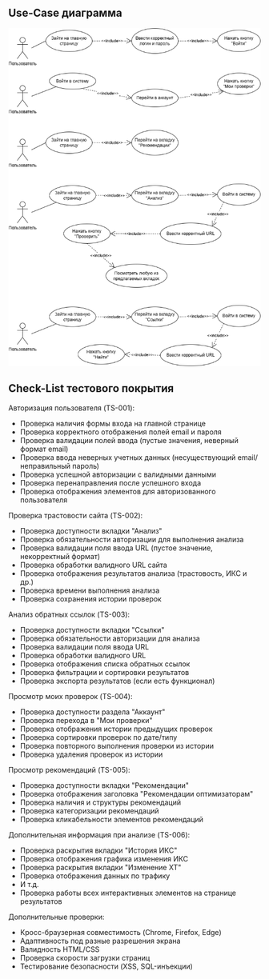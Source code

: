 ## Use-Case диаграмма
![use-case.png](use-case.png)

## Check-List тестового покрытия
Авторизация пользователя (TS-001):
- Проверка наличия формы входа на главной странице
- Проверка корректного отображения полей email и пароля
- Проверка валидации полей ввода (пустые значения, неверный формат email)
- Проверка ввода неверных учетных данных (несуществующий email/неправильный пароль)
- Проверка успешной авторизации с валидными данными
- Проверка перенаправления после успешного входа
- Проверка отображения элементов для авторизованного пользователя

Проверка трастовости сайта (TS-002):
- Проверка доступности вкладки "Анализ"
- Проверка обязательности авторизации для выполнения анализа
- Проверка валидации поля ввода URL (пустое значение, некорректный формат)
- Проверка обработки валидного URL сайта
- Проверка отображения результатов анализа (трастовость, ИКС и др.)
- Проверка времени выполнения анализа
- Проверка сохранения истории проверок

Анализ обратных ссылок (TS-003):
- Проверка доступности вкладки "Ссылки"
- Проверка обязательности авторизации для анализа
- Проверка валидации поля ввода URL
- Проверка обработки валидного URL
- Проверка отображения списка обратных ссылок
- Проверка фильтрации и сортировки результатов
- Проверка экспорта результатов (если есть функционал)

Просмотр моих проверок (TS-004):
- Проверка доступности раздела "Аккаунт"
- Проверка перехода в "Мои проверки"
- Проверка отображения истории предыдущих проверок
- Проверка сортировки проверок по дате/типу
- Проверка повторного выполнения проверки из истории
- Проверка удаления проверок из истории

Просмотр рекомендаций (TS-005):
- Проверка доступности вкладки "Рекомендации"
- Проверка отображения заголовка "Рекомендации оптимизаторам"
- Проверка наличия и структуры рекомендаций
- Проверка категоризации рекомендаций
- Проверка кликабельности элементов рекомендаций

Дополнительная информация при анализе (TS-006):
- Проверка раскрытия вкладки "История ИКС"
- Проверка отображения графика изменения ИКС
- Проверка раскрытия вкладки "Изменение ХТ"
- Проверка отображения данных по трафику
- И т.д.
- Проверка работы всех интерактивных элементов на странице результатов

Дополнительные проверки:
- Кросс-браузерная совместимость (Chrome, Firefox, Edge)
- Адаптивность под разные разрешения экрана
- Валидность HTML/CSS
- Проверка скорости загрузки страниц
- Тестирование безопасности (XSS, SQL-инъекции)